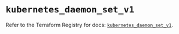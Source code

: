 # `kubernetes_daemon_set_v1`

Refer to the Terraform Registry for docs: [`kubernetes_daemon_set_v1`](https://registry.terraform.io/providers/hashicorp/kubernetes/2.30.0/docs/resources/daemon_set_v1).
